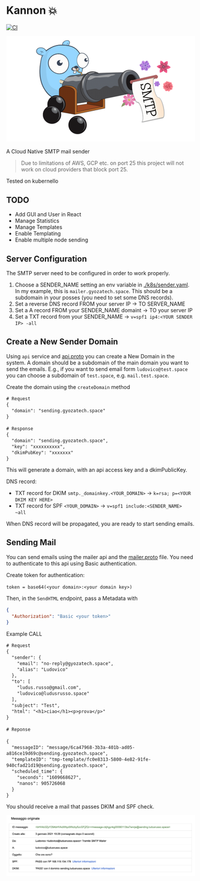 # Kannon 💥

[![CI](https://github.com/gyozatech/kannon/actions/workflows/ci.yaml/badge.svg?branch=master)](https://github.com/gyozatech/kannon/actions/workflows/ci.yaml)

![alt text](assets/kannonlogo.png?raw=true)

A Cloud Native SMTP mail sender

> Due to limitations of AWS, GCP etc. on port 25 this project will not work on cloud providers that block port 25.

Tested on kubernello

## TODO

- Add GUI and User in React
- Manage Statistics
- Manage Templates
- Enable Templating
- Enable multiple node sending

## Server Configuration

The SMTP server need to be configured in order to work properly.

1. Choose a SENDER_NAME setting an env variable in [./k8s/sender.yaml](./k8s/sender.yaml). In my example, this is `mailer.gyozatech.space`. This should be a subdomain in your posses (you need to set some DNS records).
2. Set a reverse DNS record FROM your server IP -> TO SERVER_NAME
3. Set a A record FROM your SENDER_NAME domaint -> TO your server IP
4. Set a TXT record from your SENDER_NAME -> `v=spf1 ip4:<YOUR SENDER IP> -all`

## Create a New Sender Domain

Using `api` service and [api.proto](./proto/api.proto) you can create a New Domain in the system.
A domain should be a subdomain of the main domain you want to send the emails.
E.g., if you want to send email form `ludovico@test.space` you can choose a subdomain of `test.space`, e.g. `mail.test.space`.

Create the domain using the `createDomain` method

```
# Request
{
  "domain": "sending.gyozatech.space"
}

# Response
{
  "domain": "sending.gyozatech.space",
  "key": "xxxxxxxxxx",
  "dkimPubKey": "xxxxxxx"
}
```

This will generate a domain, with an api access key and a dkimPublicKey.

DNS record:

- TXT record for DKIM `smtp._domainkey.<YOUR_DOMAIN>` -> `k=rsa; p=<YOUR DKIM KEY HERE>`
- TXT record for SPF `<YOUR_DOMAIN>` -> `v=spf1 include:<SENDER_NAME> ~all`

When DNS record will be propagated, you are ready to start sending emails.

## Sending Mail

You can send emails using the mailer api and the [mailer.proto](./proto/mailer.proto) file.
You need to authenticate to this api using Basic authentication.

Create token for authentication:

`token = base64(<your domain>:<your domain key>)`

Then, in the `SendHTML` endpoint, pass a Metadata with

```json
{
  "Authorization": "Basic <your token>"
}
```

Example CALL

```
# Request
{
  "sender": {
    "email": "no-reply@gyozatech.space",
    "alias": "Ludovico"
  },
  "to": [
    "ludus.russo@gmail.com",
    "ludovico@ludusrusso.space"
  ],
  "subject": "Test",
  "html": "<h1>ciao</h1><p>prova</p>"
}

# Reponse

{
  "messageID": "message/6ca47968-3b3a-401b-ad05-a816ce19d69c@sending.gyozatech.space",
  "templateID": "tmp-template/fc0e8313-5800-4e82-91fe-940cfad21d19@sending.gyozatech.space",
  "scheduled_time": {
    "seconds": "1609668627",
    "nanos": 905726068
  }
}
```

You should receive a mail that passes DKIM and SPF check.

![Signed Email](assets/email-sign.png)
